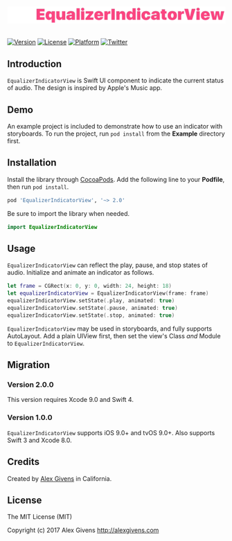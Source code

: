 <br >

<p align="center" >
    <img src="https://raw.githubusercontent.com/AlexGivens/EqualizerIndicatorView/master/Title.gif" alt="EqualizerIndicatorView" title="EqualizerIndicatorView" width="520" height:"41"
</p>

<br >
<br >

[![Version](https://img.shields.io/cocoapods/v/EqualizerIndicatorView.svg?style=flat)](http://cocoapods.org/pods/EqualizerIndicatorView)
[![License](https://img.shields.io/cocoapods/l/EqualizerIndicatorView.svg?style=flat)](http://cocoapods.org/pods/EqualizerIndicatorView)
[![Platform](https://img.shields.io/cocoapods/p/EqualizerIndicatorView.svg?style=flat)](http://cocoapods.org/pods/EqualizerIndicatorView)
[![Twitter](https://img.shields.io/badge/twitter-%40AlexGivens_-blue.svg)](http://twitter.com/AlexGivens_)

## Introduction
`EqualizerIndicatorView` is Swift UI component to indicate the current status of audio. The design is inspired by Apple's Music app.

## Demo

An example project is included to demonstrate how to use an indicator with storyboards. To run the project, run `pod install` from the **Example** directory first.

## Installation

Install the library through [CocoaPods](http://cocoapods.org). Add the following line to your **Podfile**, then run `pod install`.

```ruby
pod 'EqualizerIndicatorView', '~> 2.0'
```

Be sure to import the library when needed.

```swift
import EqualizerIndicatorView
```

## Usage

`EqualizerIndicatorView` can reflect the play, pause, and stop states of audio. Initialize and animate an indicator as follows.

```swift
let frame = CGRect(x: 0, y: 0, width: 24, height: 18)
let equalizerIndicatorView = EqualizerIndicatorView(frame: frame)
equalizerIndicatorView.setState(.play, animated: true)
equalizerIndicatorView.setState(.pause, animated: true)
equalizerIndicatorView.setState(.stop, animated: true)
```

`EqualizerIndicatorView` may be used in storyboards, and fully supports AutoLayout. Add a plain UIView first, then set the view's Class *and* Module to `EqualizerIndicatorView`.

## Migration

### Version 2.0.0

This version requires Xcode 9.0 and Swift 4.

### Version 1.0.0

`EqualizerIndicatorView` supports iOS 9.0+ and tvOS 9.0+. Also supports Swift 3 and Xcode 8.0.

## Credits

Created by [Alex Givens](http://alexgivens.com) in California.

## License

The MIT License (MIT)

Copyright (c) 2017 Alex Givens http://alexgivens.com
